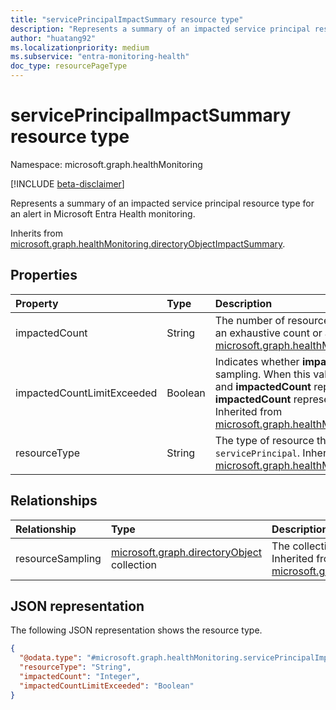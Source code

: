 ```yaml
---
title: "servicePrincipalImpactSummary resource type"
description: "Represents a summary of an impacted service principal resource type for an alert in Microsoft Entra Health monitoring."
author: "huatang92"
ms.localizationpriority: medium
ms.subservice: "entra-monitoring-health"
doc_type: resourcePageType
---
```


# servicePrincipalImpactSummary resource type

Namespace: microsoft.graph.healthMonitoring

[!INCLUDE [beta-disclaimer](../../includes/beta-disclaimer.md)]

Represents a summary of an impacted service principal resource type for an alert in Microsoft Entra Health monitoring.


Inherits from [microsoft.graph.healthMonitoring.directoryObjectImpactSummary](../resources/healthmonitoring-directoryobjectimpactsummary.md).

## Properties
|Property|Type|Description|
|:---|:---|:---|
|impactedCount|String|The number of resources impacted. The number could be an exhaustive count or a sampling count. Inherited from [microsoft.graph.healthMonitoring.resourceImpactSummary](../resources/healthmonitoring-resourceimpactsummary.md).|
|impactedCountLimitExceeded|Boolean|Indicates whether **impactedCount** is exhaustive or a sampling. When this value is "true," the limit was exceeded and **impactedCount** represents a sampling. Otherwise, **impactedCount** represents the true number of impacts. Inherited from [microsoft.graph.healthMonitoring.resourceImpactSummary](../resources/healthmonitoring-resourceimpactsummary.md).|
|resourceType|String|The type of resource that was impacted, which is `servicePrincipal`. Inherited from [microsoft.graph.healthMonitoring.resourceImpactSummary](../resources/healthmonitoring-resourceimpactsummary.md).|

## Relationships
|Relationship|Type|Description|
|:---|:---|:---|
|resourceSampling|[microsoft.graph.directoryObject](../resources/directoryobject.md) collection|The collection of sampling resources that were impacted. Inherited from [microsoft.graph.healthMonitoring.directoryObjectImpactSummary](../resources/healthmonitoring-directoryobjectimpactsummary.md)|

## JSON representation
The following JSON representation shows the resource type.
<!-- {
  "blockType": "resource",
  "@odata.type": "microsoft.graph.healthMonitoring.servicePrincipalImpactSummary"
}
-->
``` json
{
  "@odata.type": "#microsoft.graph.healthMonitoring.servicePrincipalImpactSummary",
  "resourceType": "String",
  "impactedCount": "Integer",
  "impactedCountLimitExceeded": "Boolean"
}
```

